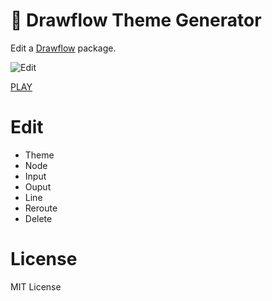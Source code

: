 # 🎨 Drawflow Theme Generator

Edit a [Drawflow](https://github.com/jerosoler/Drawflow) package.

![Edit](https://github.com/jerosoler/drawflow-theme-generator/raw/main/src/theme-edit.png)

[PLAY](https://jerosoler.github.io/drawflow-theme-generator/)

# Edit
- Theme
- Node
- Input
- Ouput
- Line
- Reroute
- Delete

# License
MIT License

